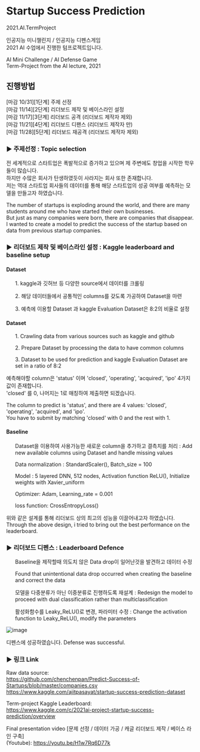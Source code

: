 # Startup Success Prediction  
2021.AI.TermProject

인공지능 미니챌린지 / 인공지능 디펜스게임  
2021 AI 수업에서 진행한 텀프로젝트입니다.  

AI Mini Challenge / AI Defense Game  
Term-Project from the AI lecture, 2021  

## 진행방법
[마감 10/31][1단계] 주제 선정  
[마감 11/14][2단계] 리더보드 제작 및 베이스라인 설정  
[마감 11/17][3단계] 리더보드 공격 (리더보드 제작자 제외)  
[마감 11/21][4단계] 리더보드 디팬스 (리더보드 제작자 만)  
[마감 11/28][5단계] 리더보드 재공격 (리더보드 제작자 제외) 

### ▶ 주제선정 : Topic selection  
전 세계적으로 스타트업은 폭발적으로 증가하고 있으며 제 주변에도 창업을 시작한 학우들이 많습니다.  
하지만 수많은 회사가 탄생하였듯이 사라지는 회사 또한 존재합니다.  
저는 역대 스타트업 회사들의 데이터를 통해 해당 스타트업의 성공 여부를 예측하는 모델을 만들고자 하였습니다.

The number of startups is exploding around the world, and there are many students around me who have started their own businesses.  
But just as many companies were born, there are companies that disappear.  
I wanted to create a model to predict the success of the startup based on data from previous startup companies.  

### ▶ 리더보드 제작 및 베이스라인 설정 : Kaggle leaderboard and baseline setup   
#### Dataset
<ul> 1. kaggle과 깃허브 등 다양한 source에서 데이터를 크롤링 </ul>
<ul> 2. 해당 데이터들에서 공통적인 columns를 갖도록 가공하여 Dataset을 마련 </ul>
<ul> 3. 예측에 이용할 Dataset 과 kaggle Evaluation Dataset은 8:2의 비율로 설정 </ul>

#### Dataset
<ul> 1. Crawling data from various sources such as kaggle and github </ul>
<ul> 2. Prepare Dataset by processing the data to have common columns </ul>
<ul> 3. Dataset to be used for prediction and kaggle Evaluation Dataset are set in a ratio of 8:2 </ul>

예측해야할 column은 'status' 이며 'closed', 'operating', 'acquired', 'ipo' 4가지 값이 존재합니다.  
'closed' 를 0, 나머지는 1로 매칭하여 제출하면 되겠습니다.

The column to predict is 'status', and there are 4 values: 'closed', 'operating', 'acquired', and 'ipo'.  
You have to submit by matching 'closed' with 0 and the rest with 1.

#### Baseline
<ul> Dataset을 이용하여 사용가능한 새로운 column을 추가하고 결측치를 처리 : Add new available columns using Dataset and handle missing values </ul>
<ul> Data normalization : StandardScaler(), Batch_size = 100 </ul>
<ul> Model : 5 layered DNN, 512 nodes, Activation function ReLU(), Initialize weights with Xavier_uniform </ul>
<ul> Optimizer: Adam, Learning_rate = 0.001 </ul>
<ul> loss function: CrossEntropyLoss() </ul>

위와 같은 설계를 통해 리더보드 상의 최고의 성능을 이끌어내고자 하였습니다.
Through the above design, i tried to bring out the best performance on the leaderboard.  

### ▶ 리더보드 디펜스 : Leaderboard Defence  
<ul> Baseline을 제작할때 의도치 않은 Data drop이 일어난것을 발견하고 데이터 수정 </ul>
<ul> Found that unintentional data drop occurred when creating the baseline and correct the data </ul>
<ul> 모델을 다중분류가 아닌 이중분류로 진행하도록 재설계 : Redesign the model to proceed with dual classification rather than multiclassification </ul>
<ul> 활성화함수를 Leaky_ReLU()로 변경, 파라미터 수정 : Change the activation function to Leaky_ReLU(), modify the parameters </ul>

![image](https://user-images.githubusercontent.com/62230550/147653832-16effd3f-5578-4fdc-9cbf-f906601eb791.png)

디펜스에 성공하였습니다.
Defense was successful.

### ▶ 링크 Link  
Raw data source:  
https://github.com/chenchenpan/Predict-Success-of-Startups/blob/master/companies.csv  
https://www.kaggle.com/ajitpasayat/startup-success-prediction-dataset

Term-project Kaggle Leaderboard:  
https://www.kaggle.com/c/2021ai-project-startup-success-prediction/overview

Final presentation video [문제 선정 / 데이터 가공 / 캐글 리더보드 제작 / 베이스 라인 구축]  
(Youtube): https://youtu.be/H1w7Rq6D77k
